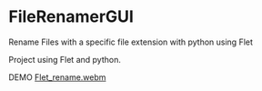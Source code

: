 # FileRenamerGUI
Rename Files with a specific file extension with python using Flet

Project using Flet and python.

DEMO
[Flet_rename.webm](https://github.com/Sedrini/FileRenamerGUI/assets/36553765/9ff9df47-3846-40e9-87b0-46cc5565c072)

